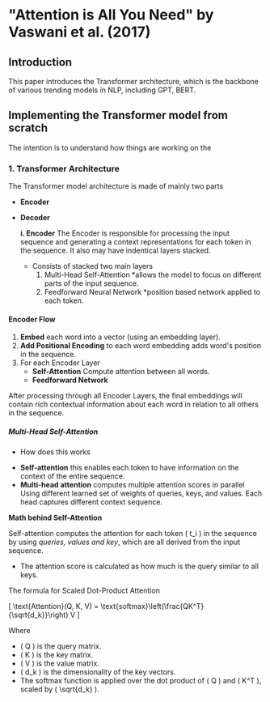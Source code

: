 # "Attention is All You Need" by Vaswani et al. (2017)

## Introduction
This paper introduces the Transformer architecture, which is the  backbone of various trending models in NLP, including GPT, BERT.

## Implementing the Transformer model from scratch

The intention is to understand how things are working on the

### 1. Transformer Architecture

The Transformer model architecture is made of mainly two parts

- **Encoder**
- **Decoder**

  **i. Encoder**
  The Encoder is responsible for processing the input sequence and generating a context representations for each token in the sequence. It also may have indentical layers stacked.

  - Consists of stacked two main layers
    1. Multi-Head Self-Attention
       \*allows the model to focus on different parts of the input sequence.
    2. Feedforward Neural Network
       \*position based network applied to each token.

#### Encoder Flow

1. **Embed** each word into a vector (using an embedding layer).
2. **Add Positional Encoding** to each word embedding adds word's position in the sequence.
3. For each Encoder Layer
   - **Self-Attention** Compute attention between all words.
   - **Feedforward Network**

After processing through all Encoder Layers, the final embeddings will contain rich contextual information about each word in relation to all others in the sequence.

##### **Multi-Head Self-Attention**
* How does this works
- **Self-attention** this enables each token to have information on the context of the entire sequence.
- **Multi-head attention** computes multiple attention scores in parallel Using different learned set of weights of queries, keys, and values. Each head captures different context sequence.




**Math behind Self-Attention**

Self-attention computes the attention for each token \( t_i \) in the sequence by using _queries, values and key_, which are all derived from the input sequence.

- The attention score is calculated as how much is the query similar to all keys.

The formula for Scaled Dot-Product Attention

\[
\text{Attention}(Q, K, V) = \text{softmax}\left(\frac{QK^T}{\sqrt{d_k}}\right) V
\]

Where

- \( Q \) is the query matrix.
- \( K \) is the key matrix.
- \( V \) is the value matrix.
- \( d_k \) is the dimensionality of the key vectors.
- The softmax function is applied over the dot product of \( Q \) and \( K^T \), scaled by \( \sqrt{d_k} \).
